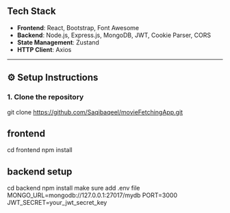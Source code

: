   
##  Tech Stack

- **Frontend**: React, Bootstrap, Font Awesome  
- **Backend**: Node.js, Express.js, MongoDB, JWT, Cookie Parser, CORS  
- **State Management**: Zustand  
- **HTTP Client**: Axios  

---

## ⚙️ Setup Instructions

### 1. Clone the repository

git clone https://github.com/Saqibaqeel/movieFetchingApp.git
## frontend
cd frontend 
npm install
## backend setup 
cd backend
npm install 
make sure add .env file
MONGO_URL=mongodb://127.0.0.1:27017/mydb
PORT=3000
JWT_SECRET=your_jwt_secret_key

